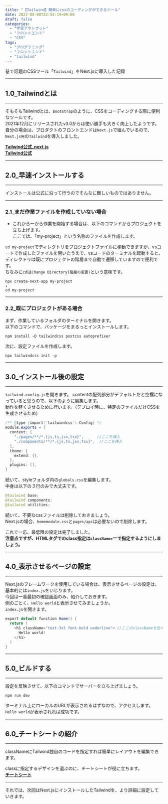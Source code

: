 ```yaml
---
title: "【Tailwind】簡単にcssのコーディングができるツール"
date: 2022-08-08T22:54:19+09:00
draft: false
categories:
  - "学習アウトプット"
  - "フロントエンド"
  - "CSS"
tags:
  - "プログラミング"
  - "フロントエンド"
  - "tailwind"
---
```


巷で話題のCSSツール「``Tailwind``」をNext.jsに導入した記録
<!--more-->

***

## 1.0_Tailwindとは

***
そもそもTailwindとは、``Bootstrap``のように、CSSをコーディングする際に便利なツールです。  
2021年12月にリリースされたv3.0からは使い勝手も大きく向上したようです。  
自分の場合は、プロダクトのフロントエンドは``Next.js``で組んでいるので、``Next.js用``の``Tailwind``を導入しました。  

**[Tailwind公式_next.js](https://tailwindcss.com/docs/guides/nextjs)**  
**[Tailwind公式](https://tailwindcss.jp/)**  

***

## 2.0_早速インストールする

***

インストールは公式に沿って行うのでそんなに難しいものではありません。  
***

### 2.1_まだ作業ファイルを作成していない場合

- これから一から作業を開始する場合は、以下のコマンドからプロジェクトを立ち上げます。  
ここでは、「my-project」という名称のファイルを作成します。

``cd my-project``でディレクトリをプロジェクトファイルに移動できますが、vsコードで作成したファイルを開いたうえで、vsコードのターミナルを起動すると、ディレクトリは既にプロジェクトの階層まで自動で遷移していますので便利です。  
ちなみに``cd``は``Change Directory(階層の変更)``という意味です。

```
npx create-next-app my-project  
↓
cd my-project
```

***

### 2.2_既にプロジェクトがある場合

まず、作業しているフォルダのターミナルを開きます。  
以下のコマンドで、パッケージをまるっとインストールします。

```
npm install -D tailwindcss postcss autoprefixer
```

次に、設定ファイルを作成します。
```
npx tailwindcss init -p
```
***

## 3.0_インストール後の設定

***
``tailwind.config.js``を開きます。 
contentの配列部分がデフォルトだと空欄になっていると思うので、以下のように編集します。  
動作を軽くさせるために行います。（デプロイ時に、特定のファイルだけCSSを生成させるため）

```java Hello.java {.light .line-number .copy}
/** @type {import('tailwindcss').Config} */ 
module.exports = {
  content: [
    "./pages/**/*.{js,ts,jsx,tsx}",      //ここを挿入
    "./components/**/*.{js,ts,jsx,tsx}",  //ここを挿入
  ],
  theme: {
    extend: {},
  },
  plugins: [],
}
```  

続いて、styleフォルダ内の``globals.css``を編集します。  
中身は以下の３行のみで大丈夫です。

```java Hello.java {.light .line-number .copy}
@tailwind base;
@tailwind components;
@tailwind utilities;
```

続いて、不要なcssファイルは削除しておきましょう。  
Next.jsの場合、``homemodule.css``と``pages/api``は必要ないので削除します。

これで一応、最低限の設定は完了しました。  
**注意点ですが、HTMLタグでのclass指定は``className=""``で指定するようにしましょう。**  

***

## 4.0_表示させるページの設定

***
Next.jsのフレームワークを使用している場合は、表示させるページの設定は、基本的には``index.js``をいじります。  
今回は一番最初の確認画面のみ、紹介しておきます。  
例のごとく、``Hello world``と表示させてみましょうか。  
``index.js``を開きます。

```java Hello.java {.light .line-number .copy}
export default function Home() {
  return (
    <h1 className="text-3xl font-bold underline"> //ここのclassNameを色々変えてみましょう。
      Hello world!
    </h1>
  )
}
```  

***

## 5.0_ビルドする

***
設定を反映させて、以下のコマンドでサーバーを立ち上げましょう。
```
npm run dev
```
ターミナル上にローカルのURLが表示されるはずなので、アクセスします。  
``Hello world``が表示されれば成功です。

***

## 6.0_チートシートの紹介

***

classNameにTailwind独自のコードを指定すれば簡単にレイアウトを編集できます。  

classに指定するデザインを選ぶのに、チートシートが役に立ちます。  
**[チートシート](https://nerdcave.com/tailwind-cheat-sheet)**  
***
それでは、次回はNext.jsにインストールしたTailwindを、より詳細に設定していきます。
